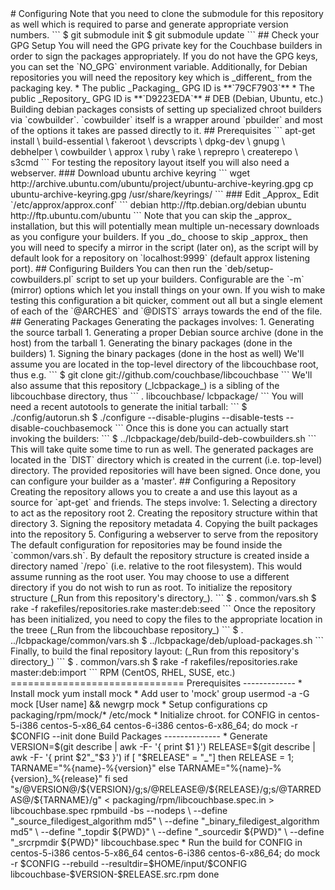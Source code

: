 <!-- vim: set noexpandtab: --!>
# Configuring

Note that you need to clone the submodule for this repository as well
which is required to parse and generate appropriate version numbers.

```
$ git submodule init
$ git submodule update
```

## Check your GPG Setup

You will need the GPG private key for the Couchbase builders in order to
sign the packages appropriately. If you do not have the GPG keys, you can set
the `NO_GPG` environment variable.


Additionally, for Debian repositories you will need the repository
key which is _different_ from the packaging key.



* The public _Packaging_ GPG ID is **`79CF7903`**
* The public _Repository_ GPG ID is **`D9223EDA`**


# DEB (Debian, Ubuntu, etc.)

Building debian packages consists of setting up specialized chroot builders
via `cowbuilder`. `cowbuilder` itself is a wrapper around `pbuilder` and most
of the options it takes are passed directly to it.

## Prerequisites

```
apt-get install \
	build-essential \
	fakeroot \
	devscripts \
	dpkg-dev \
	gnupg \
	debhelper \
	cowbuilder \
	approx \
	ruby \
	rake \
	reprepro \
	createrepo \
	s3cmd
```

For testing the repository layout itself you will also need a 
webserver.

### Download ubuntu archive keyring

```
wget http://archive.ubuntu.com/ubuntu/project/ubuntu-archive-keyring.gpg
cp ubuntu-archive-keyring.gpg /usr/share/keyrings/
```

### Edit _Approx_

Edit `/etc/approx/approx.conf`

```
debian      http://ftp.debian.org/debian
ubuntu      http://ftp.ubuntu.com/ubuntu
```

Note that you can skip the _approx_ installation, but this will potentially
mean multiple un-necessary downloads as you configure your builders.

If you _do_ choose to skip _approx_ then you will need to specify a mirror
in the script (later on), as the script will by default look for a repository
on `localhost:9999` (default approx listening port).

## Configuring Builders

You can then run the `deb/setup-cowbuilders.pl` script to set up your
builders. Configurable are the `-m` (mirror) options which let you
install things on your own.

If you wish to make testing this configuration a bit quicker, comment out
all but a single element of each of the `@ARCHES` and `@DISTS` arrays
towards the end of the file.

## Generating Packages

Generating the packages involves:

1. Generating the source tarball
1. Generating a proper Debian source archive (done in the host) from
   the tarball
1. Generating the binary packages (done in the builders)
1. Signing the binary packages (done in the host as well)


We'll assume you are located in the top-level directory
of the libcouchbase root, thus e.g.

```
$ git clone git://github.com/couchbase/libcouchbase
```

We'll also assume that this repository (_lcbpackage_) is a sibling
of the libcouchbase directory, thus

```
.
libcouchbase/
lcbpackage/
```


You will need a recent autotools to generate the initial tarball:

```
$ ./config/autorun.sh
$ ./configure --disable-plugins --disable-tests --disable-couchbasemock
```

Once this is done you can actually start invoking the builders:

```
$ ../lcbpackage/deb/build-deb-cowbuilders.sh
```

This will take quite some time to run as well.

The generated packages are located in the `DIST` directory which is
created in the current (i.e. top-level) directory. The provided repositories
will have been signed.

Once done, you can configure your builder as a 'master'.

## Configuring a Repository

Creating the repository allows you to create a and use this layout as
a source for `apt-get` and friends. The steps involve:

1. Selecting a directory to act as the repository root
2. Creating the repository structure within that directory
3. Signing the repository metadata
4. Copying the built packages into the repository
5. Configuring a webserver to serve from the repository

The default configuration for repositories may be found inside
the `common/vars.sh`. By default the repository structure is created
inside a directory named `/repo` (i.e. relative to the root filesystem).
This would assume running as the root user. You may choose to use a
different directory if you do not wish to run as root.

To initialize the repository structure

(_Run from this repository's directory_).

```
$ . common/vars.sh
$ rake -f rakefiles/repositories.rake master:deb:seed
```

Once the repository has been initialized, you need to copy
the files to the appropriate location in the treee

(_Run from the libcouchbase repository_)

```
$ . ../lcbpackage/common/vars.sh
$ ../lcbpackage/deb/upload-packages.sh
```

Finally, to build the final repository layout:

(_Run from this repository's directory_)

```
$ . common/vars.sh
$ rake -f rakefiles/repositories.rake master:deb:import
```


RPM (CentOS, RHEL, SUSE, etc.)
==============================

Prerequisites
-------------


* Install mock

    yum install mock

* Add user to 'mock' group

    usermod -a -G mock [User name] && newgrp mock

* Setup configurations

    cp packaging/rpm/mock/* /etc/mock

* Initialize chroot.

    for CONFIG in centos-5-i386 centos-5-x86_64 centos-6-i386 centos-6-x86_64; do
        mock -r $CONFIG --init
    done

Build Packages
--------------

* Generate

    VERSION=$(git describe | awk -F- '{ print $1 }')
    RELEASE=$(git describe | awk -F- '{ print $2"_"$3 }')
    if [ "$RELEASE" = "_"]
    then
        RELEASE = 1;
        TARNAME="%{name}-%{version}"
    else
        TARNAME="%{name}-%{version}_%{release}"
    fi
    sed "s/@VERSION@/${VERSION}/g;s/@RELEASE@/${RELEASE}/g;s/@TARREDAS@/${TARNAME}/g" < packaging/rpm/libcouchbase.spec.in > libcouchbase.spec
    rpmbuild -bs --nodeps \
             --define "_source_filedigest_algorithm md5" \
             --define "_binary_filedigest_algorithm md5" \
             --define "_topdir ${PWD}" \
             --define "_sourcedir ${PWD}" \
             --define "_srcrpmdir ${PWD}" libcouchbase.spec

* Run the build

    for CONFIG in centos-5-i386 centos-5-x86_64 centos-6-i386 centos-6-x86_64; do
        mock -r $CONFIG --rebuild --resultdir=$HOME/input/$CONFIG libcouchbase-$VERSION-$RELEASE.src.rpm
    done
